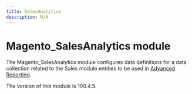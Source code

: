 ```yaml
---
title: SalesAnalytics
description: N/A
---
```


# Magento_SalesAnalytics module

The Magento_SalesAnalytics module configures data definitions for a data collection related to the Sales module entities to be used in [Advanced Reporting](https://developer.adobe.com/commerce/php/development/advanced-reporting/modules/).

<InlineAlert slots="text" />
The version of this module is 100.4.5.
